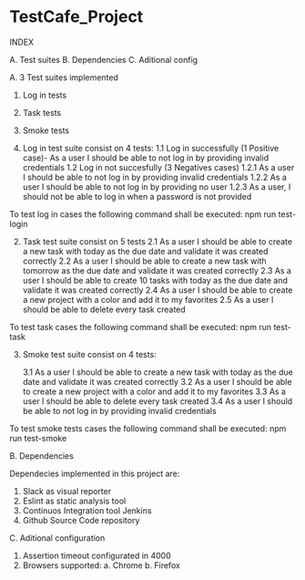 # TestCafe_Project

INDEX

A. Test suites
B. Dependencies
C. Aditional config

A. 3 Test suites implemented

1. Log in tests
2. Task tests
3. Smoke tests

1. Log in test suite consist on 4 tests:
    1.1 Log in successfully (1 Positive case)- As a user I should be able to not log in by providing invalid credentials
    1.2 Log in not succesfully (3 Negatives cases)
        1.2.1 As a user I should be able to not log in by providing invalid credentials 
        1.2.2 As a user I should be able to not log in by providing no user
        1.2.3 As a user, I should not be able to log in when a password is not provided 

To test log in cases the following command shall be executed: npm run test-login 

2. Task test suite consist on 5 tests
    2.1 As a user I should be able to create a new task with today as the due date and validate it was created correctly
    2.2 As a user I should be able to create a new task with tomorrow as the due date and validate it was created correctly
    2.3 As a user I should be able to create 10 tasks with today as the due date and validate it was created correctly
    2.4 As a user I should be able to create a new project with a color and add it to my favorites
    2.5 As a user I should be able to delete every task created

To test task cases the following command shall be executed: npm run test-task 

3. Smoke test suite consist on 4 tests:

    3.1 As a user I should be able to create a new task with today as the due date and validate it was created correctly
    3.2 As a user I should be able to create a new project with a color and add it to my favorites
    3.3 As a user I should be able to delete every task created
    3.4 As a user I should be able to not log in by providing invalid credentials

To test smoke tests cases the following command shall be executed: npm run test-smoke 

B. Dependencies

Dependecies implemented in this project are:
1. Slack as visual reporter
2. Eslint as static analysis tool 
3. Continuos Integration tool Jenkins
4. Github Source Code repository


C. Aditional configuration

1. Assertion timeout configurated in 4000
2. Browsers supported:
    a. Chrome
    b. Firefox







